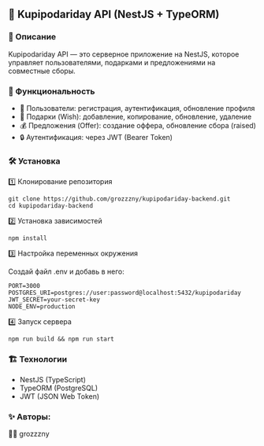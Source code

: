 ## 🎁 Kupipodariday API (NestJS + TypeORM)

### 📌 Описание

Kupipodariday API — это серверное приложение на NestJS, которое управляет пользователями, подарками и предложениями на совместные сборы.

### 🚀 Функциональность
-	📌 Пользователи: регистрация, аутентификация, обновление профиля
-	🎁 Подарки (Wish): добавление, копирование, обновление, удаление
-	💰 Предложения (Offer): создание оффера, обновление сбора (raised)
-	🔒 Аутентификация: через JWT (Bearer Token)

### 🛠️ Установка

1️⃣ Клонирование репозитория
```
git clone https://github.com/grozzzny/kupipodariday-backend.git
cd kupipodariday-backend
```

2️⃣ Установка зависимостей
```
npm install
```
3️⃣ Настройка переменных окружения

Создай файл .env и добавь в него:
```
PORT=3000
POSTGRES_URI=postgres://user:password@localhost:5432/kupipodariday
JWT_SECRET=your-secret-key
NODE_ENV=production
```
4️⃣ Запуск сервера
```
npm run build && npm run start
```

### 🏗️ Технологии
-	NestJS (TypeScript)
-	TypeORM (PostgreSQL)
-	JWT (JSON Web Token)

### ✨ Авторы:

👨‍💻 grozzzny
